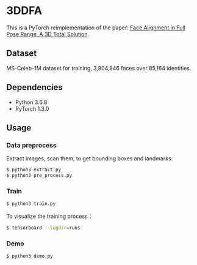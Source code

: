 # 3DDFA
This is a PyTorch reimplementation of the paper: [Face Alignment in Full Pose Range: A 3D Total Solution](https://arxiv.org/abs/1804.01005). 

## Dataset

MS-Celeb-1M dataset for training, 3,804,846 faces over 85,164 identities.


## Dependencies
- Python 3.6.8
- PyTorch 1.3.0

## Usage

### Data preprocess
Extract images, scan them, to get bounding boxes and landmarks:
```bash
$ python3 extract.py
$ python3 pre_process.py
```

### Train
```bash
$ python3 train.py
```

To visualize the training process：
```bash
$ tensorboard --logdir=runs
```

### Demo
```bash
$ python3 demo.py
```

